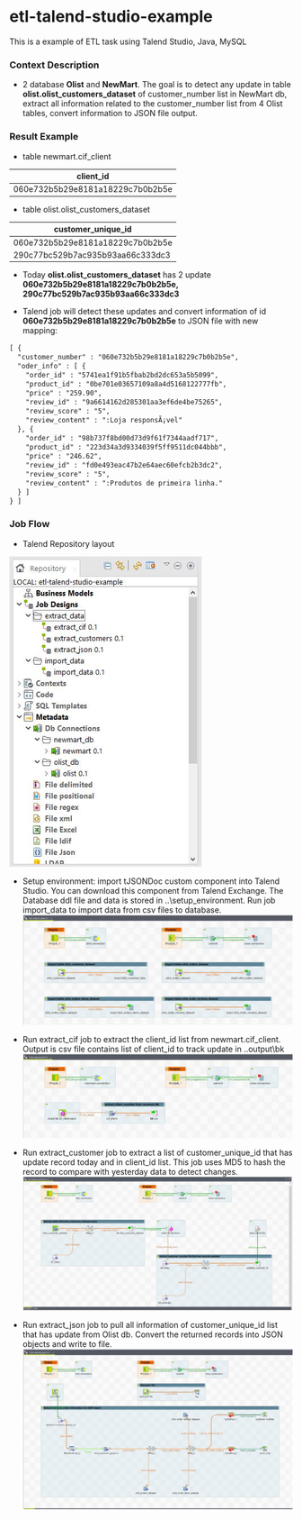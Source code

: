 # **etl-talend-studio-example**
This is a example of ETL task using Talend Studio, Java, MySQL

### **Context Description**
- 2 database **Olist** and **NewMart**. The goal is to detect any update in table **olist.olist_customers_dataset** of customer_number list in NewMart db, extract all information related to the customer_number list from 4 Olist tables, convert information to JSON file output. 

### **Result Example** 

- table newmart.cif_client

| client_id |
| --- |
| 060e732b5b29e8181a18229c7b0b2b5e |

- table olist.olist_customers_dataset

| customer_unique_id |
| --- |
| 060e732b5b29e8181a18229c7b0b2b5e |
| 290c77bc529b7ac935b93aa66c333dc3 |

- Today **olist.olist_customers_dataset** has 2 update **060e732b5b29e8181a18229c7b0b2b5e, 290c77bc529b7ac935b93aa66c333dc3**

- Talend job will detect these updates and convert information of id **060e732b5b29e8181a18229c7b0b2b5e** to JSON file with new mapping:
```
[ {
  "customer_number" : "060e732b5b29e8181a18229c7b0b2b5e",
  "oder_info" : [ {
    "order_id" : "5741ea1f91b5fbab2bd2dc653a5b5099",
    "product_id" : "0be701e03657109a8a4d5168122777fb",
    "price" : "259.90",
    "review_id" : "9a6614162d285301aa3ef6de4be75265",
    "review_score" : "5",
    "review_content" : ":Loja responsÃ¡vel"
  }, {
    "order_id" : "98b737f8bd00d73d9f61f7344aadf717",
    "product_id" : "223d34a3d9334039f5ff9511dc044bbb",
    "price" : "246.62",
    "review_id" : "fd0e493eac47b2e64aec60efcb2b3dc2",
    "review_score" : "5",
    "review_content" : ":Produtos de primeira linha."
  } ]
} ]
```
### **Job Flow** 
- Talend Repository layout

![Talend Repository Layout](https://github.com/IcedTea0000/etl-talend-studio-example/blob/master/document_img/repository_layout.JPG)

- Setup environment: import tJSONDoc custom component into Talend Studio. You can download this component from Talend Exchange. The Database ddl file and data is stored in ..\setup_environment. Run job import_data to import data from csv files to database.
![Talend Import Data](https://github.com/IcedTea0000/etl-talend-studio-example/blob/master/document_img/job_import_data.JPG)

- Run extract_cif job to extract the client_id list from newmart.cif_client. Output is csv file contains list of client_id to track update in ..output\bk
![Talend Extract Cif](https://github.com/IcedTea0000/etl-talend-studio-example/blob/master/document_img/job_extract_cif.JPG)

- Run extract_customer job to extract a list of customer_unique_id that has update record today and in client_id list. This job uses MD5 to hash the record to compare with yesterday data to detect changes.
![Talend Extract Customers](https://github.com/IcedTea0000/etl-talend-studio-example/blob/master/document_img/job_extract_customers.JPG)

- Run extract_json job to pull all information of customer_unique_id list that has update from Olist db. Convert the returned records into JSON objects and write to file.
![Talend Extract JSON](https://github.com/IcedTea0000/etl-talend-studio-example/blob/master/document_img/job_extract_json.JPG)
